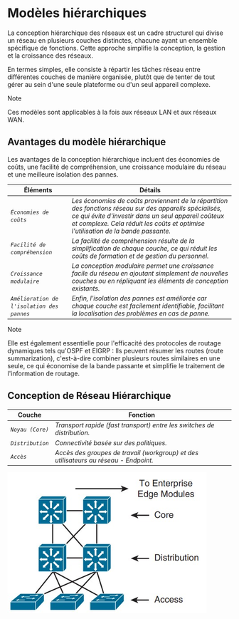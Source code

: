 # Modèles hiérarchiques

La conception hiérarchique des réseaux est un cadre structurel qui divise un réseau en plusieurs couches distinctes, chacune ayant un ensemble spécifique de fonctions. Cette approche simplifie la conception, la gestion et la croissance des réseaux. 

En termes simples, elle consiste à répartir les tâches réseau entre différentes couches de manière organisée, plutôt que de tenter de tout gérer au sein d'une seule plateforme ou d'un seul appareil complexe.

> [!NOTE] 
> Ces modèles sont applicables à la fois aux réseaux LAN et aux réseaux WAN.

## Avantages du modèle hiérarchique

Les avantages de la conception hiérarchique incluent des économies de coûts, une facilité de compréhension, une croissance modulaire du réseau et une meilleure isolation des pannes.  

Éléments | Détails
-----            | ----                   
*`Économies de coûts`* | *Les économies de coûts proviennent de la répartition des fonctions réseau sur des appareils spécialisés, ce qui évite d'investir dans un seul appareil coûteux et complexe. Cela réduit les coûts et optimise l'utilisation de la bande passante.* 
*`Facilité de compréhension`* | *La facilité de compréhension résulte de la simplification de chaque couche, ce qui réduit les coûts de formation et de gestion du personnel.*
*`Croissance modulaire`* | *La conception modulaire permet une croissance facile du réseau en ajoutant simplement de nouvelles couches ou en répliquant les éléments de conception existants.* 
*`Amélioration de l'isolation des pannes`* | *Enfin, l'isolation des pannes est améliorée car chaque couche est facilement identifiable, facilitant la localisation des problèmes en cas de panne.* 

> [!NOTE] 
> Elle est également essentielle pour l'efficacité des protocoles de routage dynamiques tels qu'OSPF et EIGRP : Ils peuvent résumer les routes (route summarization), c'est-à-dire combiner plusieurs routes similaires en une seule, ce qui économise de la bande passante et simplifie le traitement de l'information de routage.

## Conception de Réseau Hiérarchique

Couche | Fonction
-----            | ----                   
*`Noyau (Core)`* | *Transport rapide (fast transport) entre les switches de distribution.* 
*`Distribution`* | *Connectivité basée sur des politiques.*
*`Accès`* | *Accès des groupes de travail (workgroup) et des utilisateurs au réseau - Endpoint.*

![Hierarchical Network Design](../images/threelayers.jpg)